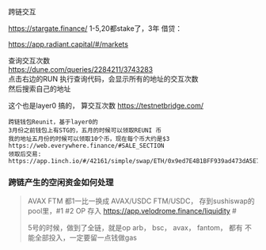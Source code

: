 跨链交互

https://stargate.finance/
1-5,20都stake了，3年
借贷：

https://app.radiant.capital/#/markets

查询交互次数  
https://dune.com/queries/2284211/3743283  
点击右边的RUN 执行查询代码，会显示所有的地址的交互次数  
然后搜索自己的地址  

这个也是layer0 搞的， 算交互次数
https://testnetbridge.com/

```
跨链钱包Reunit，基于layer0的  
3月份之前钱包上有STG的，五月的时候可以领取REUNI 币
我的地址五月份的时候可以领取10个币，现在每个币大约是$3  
https://web.everywhere.finance/#SALE_SECTION  
领取后交易:  
https://app.1inch.io/#/42161/simple/swap/ETH/0x9ed7E4B1BFF939ad473dA5E7a218C771D1569456  
```

### 跨链产生的空闲资金如何处理
> AVAX FTM  都1一比一换成 AVAX/USDC FTM/USDC， 存到sushiswap的 pool里，#1  #2
> OP  存入 https://app.velodrome.finance/liquidity #
> 
> 5号的时候，做到了全链，就是op arb， bsc， avax， fantom， 都有
> 不能全部投入，一定要留一点钱做gas
